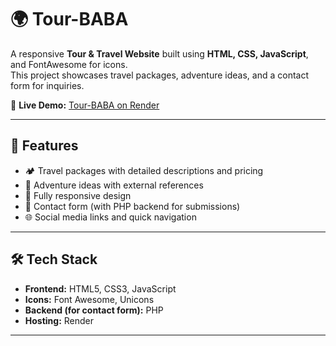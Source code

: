 # 🌍 Tour-BABA

A responsive **Tour & Travel Website** built using **HTML, CSS, JavaScript**, and FontAwesome for icons.  
This project showcases travel packages, adventure ideas, and a contact form for inquiries.  

🚀 **Live Demo:** [Tour-BABA on Render](https://tour-baba.onrender.com)

---

## 📸 Features
- 🏕️ Travel packages with detailed descriptions and pricing  
- 🎢 Adventure ideas with external references  
- 📱 Fully responsive design  
- 📩 Contact form (with PHP backend for submissions)  
- 🌐 Social media links and quick navigation  

---

## 🛠️ Tech Stack
- **Frontend:** HTML5, CSS3, JavaScript  
- **Icons:** Font Awesome, Unicons  
- **Backend (for contact form):** PHP  
- **Hosting:** Render  

---
